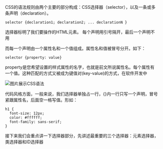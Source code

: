 CSS的语法规则由两个主要的部分构成：CSS选择器（selector），以及一条或多条声明（declaration）。

    selector {declaration1; declaration2; ... declarationN }

选择器标明了我们要操作的HTML元素。 每个声明用引号隔开，最后一个声明不用

而每一个声明由一个属性名和一个值组成。属性名和值被冒号分开。如下：

    selector {property: value}

property是您希望设置的样式属性的名字，也就是前文所说属性名。每个属性有一个值。这种匹配的方式又被成为键值对(key-value)的方式，在软件开发中

![图片展示CSS语法](http://www.w3school.com.cn/i/ct_css_selector.gif)

代码风格方面，一般来说，我们选择器单独占一行，{}内一行只写一个声明，冒号紧跟属性名，后面空一格写值。形如：

    h1 {
      font-size: 12px;
      color: #ffffff;
      font-family: sans-serif;
    }

接下来我们会重点讲一下选择器部分，先讲述最重要的三个选择器：元素选择器，类选择器和ID选择器


